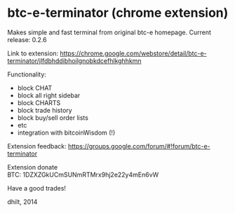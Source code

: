 btc-e-terminator (chrome extension)
================

Makes simple and fast terminal from original btc-e homepage. Current release: 0.2.6

Link to extension: https://chrome.google.com/webstore/detail/btc-e-terminator/jlfdbhddibhoilgnobkdcefhlkghhkmn

Functionality:

 - block CHAT
 - block all right sidebar
 - block CHARTS
 - block trade history
 - block buy/sell order lists
 - etc
 - integration with bitcoinWisdom (!)

Extension feedback: https://groups.google.com/forum/#!forum/btc-e-terminator

Extension donate<br>
BTC: 1DZXZGkUCmSUNmRTMrx9hj2e22y4mEn6vW<br>

Have a good trades!

dhilt, 2014
